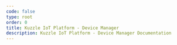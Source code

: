 ```yaml
---
code: false
type: root
order: 0
title: Kuzzle IoT Platform - Device Manager
description: Kuzzle IoT Platform - Device Manager Documentation
---
```


<Redirect to="guides/digital-twins-devices-assets" />
